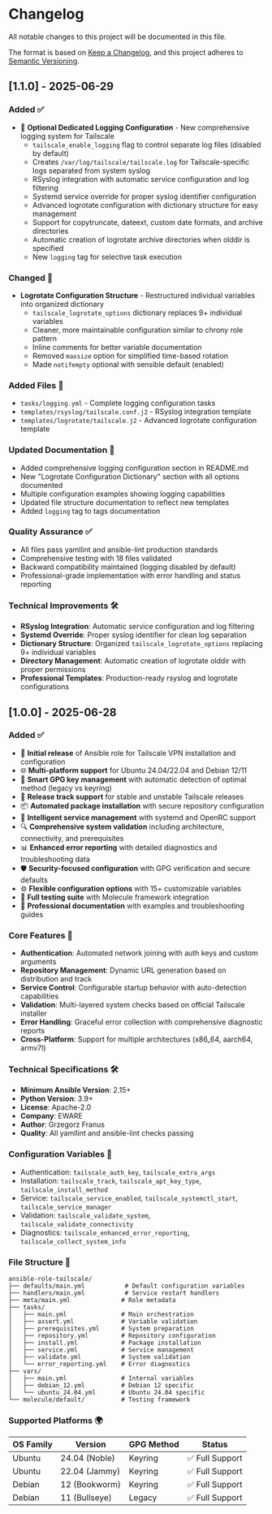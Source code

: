 # Changelog

All notable changes to this project will be documented in this file.

The format is based on [Keep a Changelog](https://keepachangelog.com/en/1.0.0/),
and this project adheres to [Semantic Versioning](https://semver.org/spec/v2.0.0.html).

## [1.1.0] - 2025-06-29

### Added ✅
- 📁 **Optional Dedicated Logging Configuration** - New comprehensive logging system for Tailscale
  - `tailscale_enable_logging` flag to control separate log files (disabled by default)
  - Creates `/var/log/tailscale/tailscale.log` for Tailscale-specific logs separated from system syslog
  - RSyslog integration with automatic service configuration and log filtering
  - Systemd service override for proper syslog identifier configuration
  - Advanced logrotate configuration with dictionary structure for easy management
  - Support for copytruncate, dateext, custom date formats, and archive directories
  - Automatic creation of logrotate archive directories when olddir is specified
  - New `logging` tag for selective task execution

### Changed 🔄
- **Logrotate Configuration Structure** - Restructured individual variables into organized dictionary
  - `tailscale_logrotate_options` dictionary replaces 9+ individual variables
  - Cleaner, more maintainable configuration similar to chrony role pattern
  - Inline comments for better variable documentation
  - Removed `maxsize` option for simplified time-based rotation
  - Made `notifempty` optional with sensible default (enabled)

### Added Files 📁
- `tasks/logging.yml` - Complete logging configuration tasks
- `templates/rsyslog/tailscale.conf.j2` - RSyslog integration template
- `templates/logrotate/tailscale.j2` - Advanced logrotate configuration template

### Updated Documentation 📝
- Added comprehensive logging configuration section in README.md
- New "Logrotate Configuration Dictionary" section with all options documented
- Multiple configuration examples showing logging capabilities
- Updated file structure documentation to reflect new templates
- Added `logging` tag to tags documentation

### Quality Assurance ✅
- All files pass yamllint and ansible-lint production standards
- Comprehensive testing with 18 files validated
- Backward compatibility maintained (logging disabled by default)
- Professional-grade implementation with error handling and status reporting

### Technical Improvements 🛠️
- **RSyslog Integration**: Automatic service configuration and log filtering
- **Systemd Override**: Proper syslog identifier for clean log separation  
- **Dictionary Structure**: Organized `tailscale_logrotate_options` replacing 9+ individual variables
- **Directory Management**: Automatic creation of logrotate olddir with proper permissions
- **Professional Templates**: Production-ready rsyslog and logrotate configurations

## [1.0.0] - 2025-06-28

### Added ✅
- 🚀 **Initial release** of Ansible role for Tailscale VPN installation and configuration
- 🌐 **Multi-platform support** for Ubuntu 24.04/22.04 and Debian 12/11
- 🔑 **Smart GPG key management** with automatic detection of optimal method (legacy vs keyring)
- 🎯 **Release track support** for stable and unstable Tailscale releases
- 📦 **Automated package installation** with secure repository configuration
- 🔧 **Intelligent service management** with systemd and OpenRC support
- 🔍 **Comprehensive system validation** including architecture, connectivity, and prerequisites
- 📊 **Enhanced error reporting** with detailed diagnostics and troubleshooting data
- 🛡️ **Security-focused configuration** with GPG verification and secure defaults
- ⚙️ **Flexible configuration options** with 15+ customizable variables
- 🧪 **Full testing suite** with Molecule framework integration
- 📝 **Professional documentation** with examples and troubleshooting guides

### Core Features 🎯
- **Authentication**: Automated network joining with auth keys and custom arguments
- **Repository Management**: Dynamic URL generation based on distribution and track
- **Service Control**: Configurable startup behavior with auto-detection capabilities  
- **Validation**: Multi-layered system checks based on official Tailscale installer
- **Error Handling**: Graceful error collection with comprehensive diagnostic reports
- **Cross-Platform**: Support for multiple architectures (x86_64, aarch64, armv7l)

### Technical Specifications 🛠️
- **Minimum Ansible Version**: 2.15+
- **Python Version**: 3.9+
- **License**: Apache-2.0
- **Company**: EWARE
- **Author**: Grzegorz Franus
- **Quality**: All yamllint and ansible-lint checks passing

### Configuration Variables 📝
- Authentication: `tailscale_auth_key`, `tailscale_extra_args`
- Installation: `tailscale_track`, `tailscale_apt_key_type`, `tailscale_install_method`
- Service: `tailscale_service_enabled`, `tailscale_systemctl_start`, `tailscale_service_manager`
- Validation: `tailscale_validate_system`, `tailscale_validate_connectivity`
- Diagnostics: `tailscale_enhanced_error_reporting`, `tailscale_collect_system_info`

### File Structure 📁
```
ansible-role-tailscale/
├── defaults/main.yml           # Default configuration variables
├── handlers/main.yml           # Service restart handlers
├── meta/main.yml              # Role metadata
├── tasks/
│   ├── main.yml               # Main orchestration
│   ├── assert.yml             # Variable validation
│   ├── prerequisites.yml      # System preparation
│   ├── repository.yml         # Repository configuration
│   ├── install.yml            # Package installation
│   ├── service.yml            # Service management
│   ├── validate.yml           # System validation
│   └── error_reporting.yml    # Error diagnostics
├── vars/
│   ├── main.yml               # Internal variables
│   ├── debian_12.yml          # Debian 12 specific
│   └── ubuntu_24.04.yml       # Ubuntu 24.04 specific
└── molecule/default/          # Testing framework
```

### Supported Platforms 🌍
| OS Family | Version | GPG Method | Status |
|-----------|---------|------------|---------|
| Ubuntu | 24.04 (Noble) | Keyring | ✅ Full Support |
| Ubuntu | 22.04 (Jammy) | Keyring | ✅ Full Support |
| Debian | 12 (Bookworm) | Keyring | ✅ Full Support |
| Debian | 11 (Bullseye) | Legacy | ✅ Full Support |
